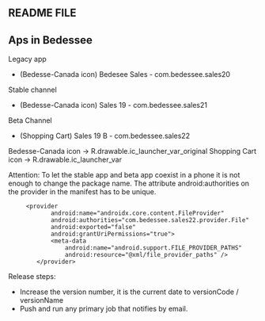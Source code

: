 ## README FILE

## Aps in Bedessee
Legacy app 
- (Bedesse-Canada icon) Bedesee Sales - com.bedessee.sales20

Stable channel
- (Bedesse-Canada icon) Sales 19 - com.bedessee.sales21

Beta Channel
- (Shopping Cart) Sales 19 B - com.bedessee.sales22

Bedesse-Canada icon -> R.drawable.ic_launcher_var_original
Shopping Cart icon -> R.drawable.ic_launcher_var

Attention: To let the stable app and beta app coexist in a phone it is not enough to change the package name.
The attribute android:authorities on the provider in the manifest has to be unique.
```
     <provider
            android:name="androidx.core.content.FileProvider"
            android:authorities="com.bedessee.sales22.provider.File"
            android:exported="false"
            android:grantUriPermissions="true">
            <meta-data
                android:name="android.support.FILE_PROVIDER_PATHS"
                android:resource="@xml/file_provider_paths" />
        </provider>
```

Release steps:
- Increase the version number, it is the current date to versionCode / versionName
- Push and run any primary job that notifies by email.